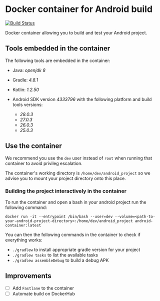 # Docker container for Android build

[![Build Status](https://travis-ci.org/groovytron/android-container.svg?branch=master)](https://travis-ci.org/groovytron/android-container)

Docker container allowing you to build and test your Android project.

## Tools embedded in the container

The following tools are embedded in the container:

- Java: *openjdk 8*
- Gradle: *4.8.1*
- Kotlin: *1.2.50*
- Android SDK version *4333796* with the following platform and build tools versions:

    - *28.0.3*
    - *27.0.3*
    - *26.0.3*
    - *25.0.3*

## Use the container

We recommend you use the `dev` user instead of `root` when running that container to avoid privileg escalation.

The container's working directory is `/home/dev/android_project` so we advise you to mount your project directory onto this place.

### Building the project interactively in the container

To run the container and open a bash in your android project run the following command:

`docker run -it --entrypoint /bin/bash --user=dev --volume=<path-to-your-android-project-directory>:/home/dev/android_project android-container:latest`

You can then the following commands in the container to check if everything works:

- `./gradlew` to install appropriate gradle version for your project
- `./gradlew tasks` to list the available tasks
- `./gradlew assembleDebug` to build a debug APK

## Improvements

- [ ] Add `Fastlane` to the container
- [ ] Automate build on DockerHub
